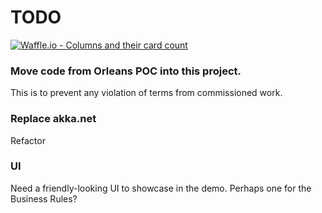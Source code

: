 # TODO
[![Waffle.io - Columns and their card count](https://badge.waffle.io/alfredherr/Demo.svg?columns=all)](http://waffle.io/alfredherr/Demo)

### Move code from Orleans POC into this project.

This is to prevent any violation of terms from commissioned work. 

### Replace akka.net

Refactor 

### UI
Need a friendly-looking UI to showcase in the demo. Perhaps one for the Business Rules?
